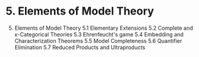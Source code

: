 # 5. Elements of Model Theory

5. Elements of Model Theory
  5.1 Elementary Extensions
  5.2 Complete and κ-Categorical Theories
  5.3 Ehrenfeucht's game
  5.4 Embedding and Characterization Theorems
  5.5 Model Completeness
  5.6 Quantifier Elimination
  5.7 Reduced Products and Ultraproducts

